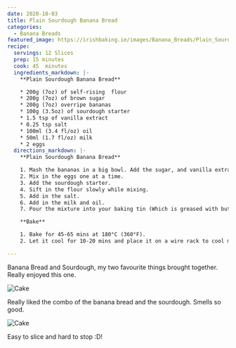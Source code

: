 ```yaml
---
date: 2020-10-03
title: Plain Sourdough Banana Bread
categories:
  - Banana Breads
featured_image: https://irishbaking.ie/images/Banana_Breads/Plain_Sourdough_Banana_Bread/Image_1.webp
recipe:
  servings: 12 Slices
  prep: 15 minutes
  cook: 45  minutes
  ingredients_markdown: |-
    **Plain Sourdough Banana Bread**

    * 200g (7oz) of self-rising  flour
    * 200g (7oz) of brown sugar
    * 200g (7oz) overripe bananas
    * 100g (3.5oz) of sourdough starter
    * 1.5 tsp of vanilla extract
    * 0.25 tsp salt
    * 100ml (3.4 fl/oz) oil
    * 50ml (1.7 fl/oz) milk
    * 2 eggs
  directions_markdown: |-
    **Plain Sourdough Banana Bread**

    1. Mash the bananas in a big bowl. Add the sugar, and vanilla extract. Keep mixing if you do not want chunky bananas bits in places of the banana bread.
    2. Mix in the eggs one at a time.
    3. Add the sourdough starter.
    4. Sift in the flour slowly while mixing.
    5. Add in the salt.
    6. Add in the milk and oil.
    7. Pour the mixture into your baking tin (Which is greased with butter or lined with parchment paper)

    **Bake**

    1. Bake for 45-65 mins at 180°C (360°F).
    2. Let it cool for 10-20 mins and place it on a wire rack to cool more.

---
```

Banana Bread and Sourdough, my two favourite things brought together. Really enjoyed this one.

![Cake](https://irishbaking.ie/images/Banana_Breads/Plain_Sourdough_Banana_Bread/Image_2.webp)

Really liked the combo of the banana bread and the sourdough. Smells so good.

![Cake](https://irishbaking.ie/images/Banana_Breads/Plain_Sourdough_Banana_Bread/Image_3.webp)

Easy to slice and hard to stop :D!
